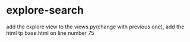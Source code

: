 # explore-search

add the explore view to the views.py(change with previous one),
add the html tp base.html on line number 75
